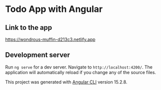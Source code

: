 # Todo App with Angular

## Link to the app

https://wondrous-muffin-d213c3.netlify.app

## Development server

Run `ng serve` for a dev server. Navigate to `http://localhost:4200/`. The application will automatically reload if you change any of the source files.

This project was generated with [Angular CLI](https://github.com/angular/angular-cli) version 15.2.8.
